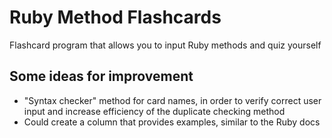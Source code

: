 # Ruby Method Flashcards

Flashcard program that allows you to input Ruby methods and quiz yourself

## Some ideas for improvement

- "Syntax checker" method for card names, in order to verify correct user input and increase efficiency of the duplicate checking method
- Could create a column that provides examples, similar to the Ruby docs
